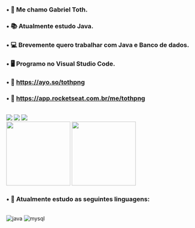 ### • 🧑 Me chamo Gabriel Toth.

### • 📚 Atualmente estudo Java.

### • 💻 Brevemente quero trabalhar com Java e Banco de dados.

### • 🖥️ Programo no Visual Studio Code.

### • 🔗 https://ayo.so/tothpng

### • 🚀 https://app.rocketseat.com.br/me/tothpng

<div sytle="display: inline_block"><br/>
    <a href="https://www.instagram.com/toth.png/" target="_blank"><img src="https://img.shields.io/badge/-Instagram-%23E4405F?style=for-the-badge&logo=instagram&logoColor=white" target="_blank"></a>
    <a href="https://twitter.com/tothpng" target="_blank"><img src="https://img.shields.io/badge/Twitter-1DA1F2?style=for-the-badge&logo=twitter&logoColor=white" target="_blank"></a>
    <a href="https://www.linkedin.com/in/tothpng/" target="_blank"><img src="https://img.shields.io/badge/LinkedIn-0077B5?style=for-the-badge&logo=linkedin&logoColor=white" target="_blank"></a>

<div>
    <a herf="https://github.com/tothpng">
    <img height="170em" src="https://github-readme-stats.vercel.app/api?username=tothpng1&show_icons=true&theme=tokyonight"/>
    <img height="170em" src="https://github-readme-stats.vercel.app/api/top-langs/?username=tothpng1&layout=compact&show_icons=true&theme=tokyonight"/>
</div>

### • 🚧 Atualmente estudo as seguintes linguagens:

<div sytle="display: inline_block"><br/>
    <img alig="center" alt="java" src="https://img.shields.io/badge/Java-ED8B00?style=for-the-badge&logo=openjdk&logoColor=white">
    <img alig="center" alt="mysql" src="https://img.shields.io/badge/MySQL-00000F?style=for-the-badge&logo=mysql&logoColor=white">
</div>
